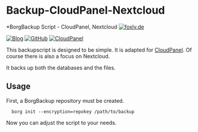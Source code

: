 # Backup-CloudPanel-Nextcloud
*BorgBackup Script - CloudPanel, Nextcloud
[![foxly.de](https://foxly.de/images/style-11/pageLogo-da5297a2.svg)](https://foxly.de)

[![Blog](https://img.shields.io/static/v1.svg?color=FF6C54&labelColor=55555&logoColor=ffffff&style=for-the-badge&label=Foxly.de&message=IT-Blog)](https://foxly.de "How-To guides, opinions and much more!")
[![GitHub](https://img.shields.io/static/v1.svg?color=FF6C54&labelColor=55555&logoColor=ffffff&style=for-the-badge&label=Foxly.de&message=GitHub)](https://github.com/foxly-it "view the source for all of our repositories.")
[![CloudPanel](https://img.shields.io/static/v1.svg?color=398fdb&labelColor=55555&logoColor=ffffff&style=for-the-badge&label=CloudPanel.io&message=Nextcloud)](https://github.com/foxly-it "view the source for all of our repositories.")


This backupscript is designed to be simple. It is adapted for [CloudPanel](CloudPanel.io). Of course there is also a focus on Nextcloud.

It backs up both the databases and the files.

## Usage

First, a BorgBackup repository must be created. 

```
  borg init --encryption=repokey /path/to/backup
```

Now you can adjust the script to your needs.
